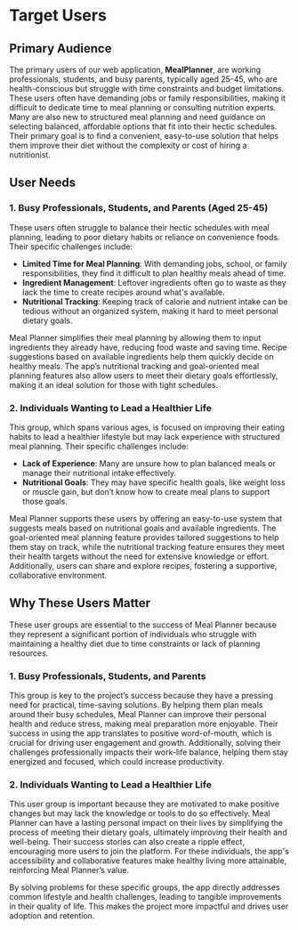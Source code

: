 # Target Users

## Primary Audience

The primary users of our web application, **MealPlanner**, are working professionals, students, and busy parents, typically aged 25-45, who are health-conscious but struggle with time constraints and budget limitations. These users often have demanding jobs or family responsibilities, making it difficult to dedicate time to meal planning or consulting nutrition experts. Many are also new to structured meal planning and need guidance on selecting balanced, affordable options that fit into their hectic schedules. Their primary goal is to find a convenient, easy-to-use solution that helps them improve their diet without the complexity or cost of hiring a nutritionist.

## User Needs

### 1. Busy Professionals, Students, and Parents (Aged 25-45)

These users often struggle to balance their hectic schedules with meal planning, leading to poor dietary habits or reliance on convenience foods. Their specific challenges include:
- **Limited Time for Meal Planning**: With demanding jobs, school, or family responsibilities, they find it difficult to plan healthy meals ahead of time.
- **Ingredient Management**: Leftover ingredients often go to waste as they lack the time to create recipes around what's available.
- **Nutritional Tracking**: Keeping track of calorie and nutrient intake can be tedious without an organized system, making it hard to meet personal dietary goals.

Meal Planner simplifies their meal planning by allowing them to input ingredients they already have, reducing food waste and saving time. Recipe suggestions based on available ingredients help them quickly decide on healthy meals. The app’s nutritional tracking and goal-oriented meal planning features also allow users to meet their dietary goals effortlessly, making it an ideal solution for those with tight schedules.

### 2. Individuals Wanting to Lead a Healthier Life

This group, which spans various ages, is focused on improving their eating habits to lead a healthier lifestyle but may lack experience with structured meal planning. Their specific challenges include:
- **Lack of Experience**: Many are unsure how to plan balanced meals or manage their nutritional intake effectively.
- **Nutritional Goals**: They may have specific health goals, like weight loss or muscle gain, but don’t know how to create meal plans to support those goals.

Meal Planner supports these users by offering an easy-to-use system that suggests meals based on nutritional goals and available ingredients. The goal-oriented meal planning feature provides tailored suggestions to help them stay on track, while the nutritional tracking feature ensures they meet their health targets without the need for extensive knowledge or effort. Additionally, users can share and explore recipes, fostering a supportive, collaborative environment.

## Why These Users Matter

These user groups are essential to the success of Meal Planner because they represent a significant portion of individuals who struggle with maintaining a healthy diet due to time constraints or lack of planning resources.

### 1. Busy Professionals, Students, and Parents

This group is key to the project’s success because they have a pressing need for practical, time-saving solutions. By helping them plan meals around their busy schedules, Meal Planner can improve their personal health and reduce stress, making meal preparation more enjoyable. Their success in using the app translates to positive word-of-mouth, which is crucial for driving user engagement and growth. Additionally, solving their challenges professionally impacts their work-life balance, helping them stay energized and focused, which could increase productivity.

### 2. Individuals Wanting to Lead a Healthier Life

This user group is important because they are motivated to make positive changes but may lack the knowledge or tools to do so effectively. Meal Planner can have a lasting personal impact on their lives by simplifying the process of meeting their dietary goals, ultimately improving their health and well-being. Their success stories can also create a ripple effect, encouraging more users to join the platform. For these individuals, the app's accessibility and collaborative features make healthy living more attainable, reinforcing Meal Planner’s value.

By solving problems for these specific groups, the app directly addresses common lifestyle and health challenges, leading to tangible improvements in their quality of life. This makes the project more impactful and drives user adoption and retention.
